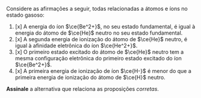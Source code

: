 Considere as afirmações a seguir, todas relacionadas a átomos e íons no estado gasoso:

1. [x] A energia do íon $\ce{Be^2+}$, no seu estado fundamental, é igual à energia do átomo de $\ce{He}$ neutro no seu estado fundamental.
2. [x] A segunda energia de ionização do átomo de $\ce{He}$ neutro, é igual à afinidade eletrônica do íon $\ce{He^2+}$.
3. [x] O primeiro estado excitado do átomo de $\ce{He}$ neutro tem a mesma configuração eletrônica do primeiro estado excitado do íon $\ce{Be^2+}$.
4. [x] A primeira energia de ionização de íon $\ce{H-}$ é menor do que a primeira energia de ionização do átomo de $\ce{H}$ neutro.

**Assinale** a alternativa que relaciona as proposições *corretas*.